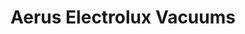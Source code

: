 ---
title: "Aerus Electrolux Vacuums"
url: /essex/aerus-electrolux-vacuums/
shop: vacuum cleaner
---